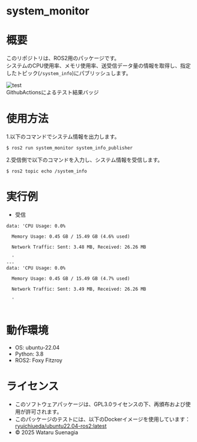 # system_monitor

# 概要
このリポジトリは、ROS2用のパッケージです。  
システムのCPU使用率、メモリ使用率、送受信データ量の情報を取得し、指定したトピック(`/system_info`)にパブリッシュします。  

![test](https://github.com/Wataru0619/system_monitor/actions/workflows/test.yml/badge.svg)  
GithubActionsによるテスト結果バッジ

# 使用方法
1.以下のコマンドでシステム情報を出力します。　　
``` 
$ ros2 run system_monitor system_info_publisher  
``` 
2.受信側で以下のコマンドを入力し、システム情報を受信します。
```
$ ros2 topic echo /system_info
```
# 実行例
- 受信
```
data: 'CPU Usage: 0.0%

  Memory Usage: 0.45 GB / 15.49 GB (4.6% used)

  Network Traffic: Sent: 3.48 MB, Received: 26.26 MB

  '
---
data: 'CPU Usage: 0.0%

  Memory Usage: 0.45 GB / 15.49 GB (4.7% used)

  Network Traffic: Sent: 3.49 MB, Received: 26.26 MB

  '
  
```
# 動作環境
- OS: ubuntu-22.04  
- Python: 3.8  
- ROS2: Foxy Fitzroy  

# ライセンス
- このソフトウェアパッケージは、GPL3.0ライセンスの下、再頒布および使用が許可されます。
- このパッケージのテストには、以下のDockerイメージを使用しています：  
  [ryuichiueda/ubuntu22.04-ros2:latest](https://hub.docker.com/r/ryuichiueda/ubuntu22.04-ros2)
- © 2025 Wataru Suenagia

